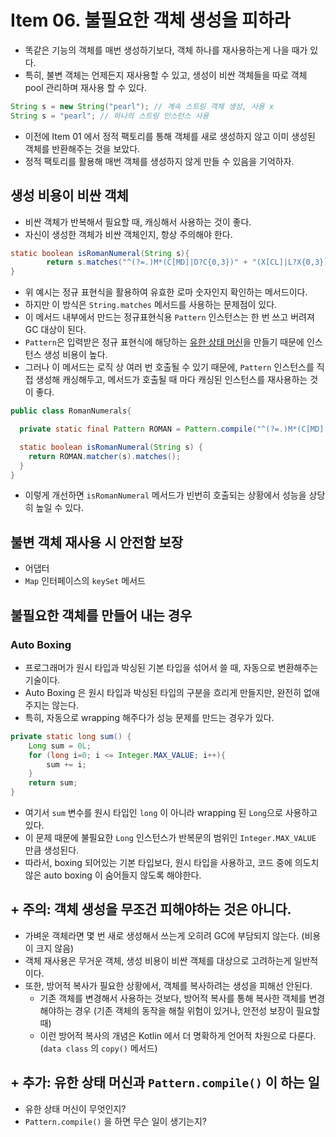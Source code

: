 # Item 06. 불필요한 객체 생성을 피하라
- 똑같은 기능의 객체를 매번 생성하기보다, 객체 하나를 재사용하는게 나을 때가 있다.
- 특히, 불변 객체는 언제든지 재사용할 수 있고, 생성이 비싼 객체들을 따로 객체 pool 관리하며 재사용 할 수 있다.


```Java
String s = new String("pearl"); // 계속 스트링 객체 생성, 사용 x
String s = "pearl"; // 하나의 스트링 인스턴스 사용
```


- 이전에 Item 01 에서 정적 팩토리를 통해 객체를 새로 생성하지 않고 이미 생성된 객체를 반환해주는 것을 보았다. 
- 정적 팩토리를 활용해 매번 객체를 생성하지 않게 만들 수 있음을 기억하자.


## 생성 비용이 비싼 객체
- 비싼 객체가 반복해서 필요할 때, 캐싱해서 사용하는 것이 좋다.
- 자신이 생성한 객체가 비싼 객체인지, 항상 주의해야 한다.


```java
static boolean isRomanNumeral(String s){
        return s.matches("^(?=.)M*(C[MD]|D?C{0,3})" + "(X[CL]|L?X{0,3})(I[XV]|V?I{0,3})$");
}
```


- 위 예시는 정규 표현식을 활용하여 유효한 로마 숫자인지 확인하는 메서드이다. 
- 하지만 이 방식은 `String.matches` 메서드를 사용하는 문제점이 있다.
- 이 메서드 내부에서 만드는 정규표현식용 `Pattern` 인스턴스는 한 번 쓰고 버려져 GC 대상이 된다.
- `Pattern`은 입력받은 정규 표현식에 해당하는 [유한 상태 머신](#-추가-유한-상태-머신과-patterncompile-이-하는-일)을 만들기 때문에 인스턴스 생성 비용이 높다.
- 그러나 이 메서드는 로직 상 여러 번 호출될 수 있기 때문에, `Pattern` 인스턴스를 직접 생성해 캐싱해두고, 메서드가 호출될 때 마다 캐싱된 인스턴스를 재사용하는 것이 좋다.


```java
public class RomanNumerals{

  private static final Pattern ROMAN = Pattern.compile("^(?=.)M*(C[MD]|D?C{0,3})" + "(X[CL]|L?X{0,3})(I[XV]|V?I{0,3})$");

  static boolean isRomanNumeral(String s) {
    return ROMAN.matcher(s).matches();
  }
}
```


- 이렇게 개선하면 `isRomanNumeral` 메서드가 빈번히 호출되는 상황에서 성능을 상당히 높일 수 있다.


## 불변 객체 재사용 시 안전함 보장
- 어댑터
- `Map` 인터페이스의 `keySet` 메서드


## 불필요한 객체를 만들어 내는 경우
### Auto Boxing
- 프로그래머가 원시 타입과 박싱된 기본 타입을 섞어서 쓸 때, 자동으로 변환해주는 기술이다.
- Auto Boxing 은 원시 타입과 박싱된 타입의 구분을 흐리게 만들지만, 완전히 없애주지는 않는다.
- 특히, 자동으로 wrapping 해주다가 성능 문제를 만드는 경우가 있다.


```java
private static long sum() {
    Long sum = 0L;
    for (long i=0; i <= Integer.MAX_VALUE; i++){
        sum += i;
    }
    return sum;
}
```


- 여기서 `sum` 변수를 원시 타입인 `long` 이 아니라 wrapping 된 `Long`으로 사용하고 있다.
- 이 문제 때문에 불필요한 `Long` 인스턴스가 반복문의 범위인 `Integer.MAX_VALUE` 만큼 생성된다.
- 따라서, boxing 되어있는 기본 타입보다, 원시 타입을 사용하고, 코드 중에 의도치 않은 auto boxing 이 숨어들지 않도록 해야한다.


## + 주의: 객체 생성을 무조건 피해야하는 것은 아니다.
- 가벼운 객체라면 몇 번 새로 생성해서 쓰는게 오히려 GC에 부담되지 않는다. (비용이 크지 않음)
- 객체 재사용은 무거운 객체, 생성 비용이 비싼 객체를 대상으로 고려하는게 일반적이다.
- 또한, 방어적 복사가 필요한 상황에서, 객체를 복사하려는 생성을 피해선 안된다. 
  - 기존 객체를 변경해서 사용하는 것보다, 방어적 복사를 통해 복사한 객체를 변경해야하는 경우 (기존 객체의 동작을 해칠 위험이 있거나, 안전성 보장이 필요할 때)
  - 이런 방어적 복사의 개념은 Kotlin 에서 더 명확하게 언어적 차원으로 다룬다. (`data class` 의 `copy()` 메서드)


## + 추가: 유한 상태 머신과 `Pattern.compile()` 이 하는 일
- 유한 상태 머신이 무엇인지?
- `Pattern.compile()` 을 하면 무슨 일이 생기는지?